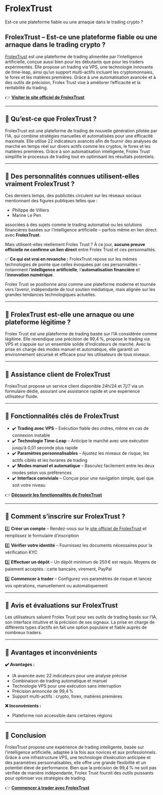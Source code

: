 # FrolexTrust
Est-ce une plateforme fiable ou une arnaque dans le trading crypto ?
## FrolexTrust – Est-ce une plateforme fiable ou une arnaque dans le trading crypto ?

[FrolexTrust](https://frolextrust.fr) est une plateforme de trading alimentée par l’intelligence artificielle, conçue aussi bien pour les débutants que pour les traders expérimentés. Elle propose un trading via VPS, une technologie innovante de time-leap, ainsi qu’un support multi-actifs incluant les cryptomonnaies, le forex et les matières premières. Grâce à une automatisation avancée et à des outils de précision, Frolex Trust vise à améliorer l’efficacité et la rentabilité du trading.

👉 **[Visiter le site officiel de FrolexTrust](https://frolextrust.fr)**

---

## 📌 Qu’est-ce que FrolexTrust ?

FrolexTrust est une plateforme de trading de nouvelle génération pilotée par l’IA, qui combine stratégies manuelles et automatisées pour une efficacité maximale. Elle utilise 22 indicateurs avancés afin de fournir des analyses de marché en temps réel sur divers actifs comme les cryptos, le forex et les matières premières. Grâce à son automatisation intelligente, Frolex Trust simplifie le processus de trading tout en optimisant les résultats potentiels.

---

## 📌 Des personnalités connues utilisent-elles vraiment FrolexTrust ?

Ces derniers temps, des publicités circulent sur les réseaux sociaux mentionnant des figures publiques telles que :

- Philippe de Villiers
- Marine Le Pen

associées à des sujets comme le trading automatisé ou les solutions financières basées sur l’intelligence artificielle – parfois même en lien direct avec **FrolexTrust**.

Mais utilisent-elles réellement Frolex Trust ? À ce jour, **aucune preuve officielle ne confirme un lien direct** entre Frolex Trust et ces personnalités.

✅ **Ce qui est vrai en revanche :** FrolexTrust repose sur les mêmes technologies de pointe que celles évoquées par ces personnalités – notamment l’**intelligence artificielle**, l’**automatisation financière** et l’**innovation numérique**.

Frolex Trust se positionne ainsi comme une plateforme moderne et tournée vers l’avenir, indépendante de tout soutien médiatique, mais alignée sur les grandes tendances technologiques actuelles.

---

## 📌 FrolexTrust est-elle une arnaque ou une plateforme légitime ?

Frolex Trust est une plateforme de trading basée sur l’IA considérée comme légitime. Elle revendique une précision de 99,4 %, propose le trading via VPS et s’appuie sur un ensemble solide d’indicateurs de marché. Avec la prise en charge des modes manuel et automatique, elle garantit un environnement sécurisé et efficace pour les utilisateurs de tous niveaux.

---

## 📌 Assistance client de FrolexTrust

FrolexTrust propose un service client disponible 24h/24 et 7j/7 via un formulaire dédié, assurant une assistance rapide et une expérience utilisateur fluide.

---

## 📌 Fonctionnalités clés de FrolexTrust

- ✔️ **Trading avec VPS** – Exécution fiable des ordres, même en cas de connexion instable
- ✔️ **Technologie Time-Leap** – Anticipe le marché avec une exécution jusqu’à 0,01 seconde plus rapide
- ✔️ **Paramètres personnalisables** – Ajustez les niveaux de risque, les actifs ciblés et les horaires de trading
- ✔️ **Modes manuel et automatique** – Basculez facilement entre les deux modes selon vos préférences
- ✔️ **Interface conviviale** – Conçue pour une navigation simple, quel que soit votre niveau

👉 **[Découvrir les fonctionnalités de FrolexTrust](https://frolextrust.fr)**

---

## 📌 Comment s’inscrire sur FrolexTrust ?

1️⃣ **Créer un compte** – Rendez-vous sur le [site officiel de FrolexTrust](https://frolextrust.fr) et remplissez le formulaire d’inscription

2️⃣ **Vérifier votre identité** – Fournissez les documents nécessaires pour la vérification KYC

3️⃣ **Effectuer un dépôt** – Un dépôt minimum de 250 € est requis. Moyens de paiement acceptés : carte bancaire, virement, PayPal

4️⃣ **Commencer à trader** – Configurez vos paramètres de risque et lancez vos opérations, manuellement ou automatiquement

---

## 📌 Avis et évaluations sur FrolexTrust

Les utilisateurs saluent Frolex Trust pour ses outils de trading basés sur l’IA, son interface intuitive et la précision de ses signaux. La prise en charge de différents types d’actifs en fait une option populaire et fiable auprès de nombreux traders.

---

## 📌 Avantages et inconvénients

**✔️ Avantages :**
- IA avancée avec 22 indicateurs pour une analyse précise
- Combinaison de trading automatique et manuel
- Technologie VPS pour une exécution sans interruption
- Précision annoncée de 99,4 %
- Support multi-actifs : crypto, forex, matières premières

**❌ Inconvénients :**
- Plateforme non accessible dans certaines régions

---

## 📌 Conclusion

FrolexTrust propose une expérience de trading intelligente, basée sur l’intelligence artificielle, adaptée à la fois aux novices et aux professionnels. Grâce à une infrastructure VPS, une technologie d’exécution anticipée et des paramètres personnalisables, elle offre une grande flexibilité et un potentiel élevé de performance. Bien que la précision de 99,4 % ne soit pas vérifiée de manière indépendante, Frolex Trust fournit des outils puissants pour optimiser vos stratégies de trading.

👉 **[Commencer à trader avec FrolexTrust](https://frolextrust.fr)**
